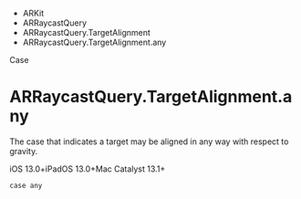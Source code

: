 

- ARKit
- ARRaycastQuery
- ARRaycastQuery.TargetAlignment
-  ARRaycastQuery.TargetAlignment.any 

Case

# ARRaycastQuery.TargetAlignment.any

The case that indicates a target may be aligned in any way with respect to gravity.

iOS 13.0+iPadOS 13.0+Mac Catalyst 13.1+

``` source
case any
```

